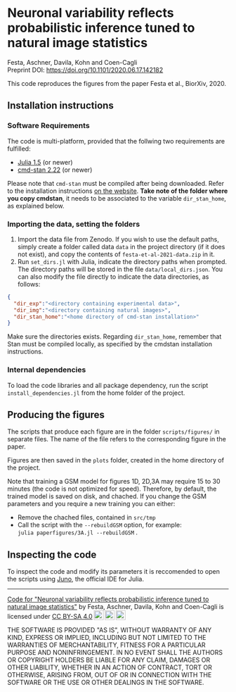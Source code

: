 
# Neuronal variability reflects probabilistic inference tuned to natural image statistics

Festa, Aschner, Davila, Kohn and Coen-Cagli  
Preprint DOI:  <https://doi.org/10.1101/2020.06.17.142182>

This code reproduces the figures from the paper Festa et al., BiorXiv, 2020.


## Installation instructions

### Software Requirements

The code is multi-platform, provided that the follwing two requirements are fulfilled:

+ [Julia 1.5](https://julialang.org/) (or newer)
+ [cmd-stan 2.22](https://mc-stan.org/users/interfaces/cmdstan) (or newer)

Please note that `cmd-stan` must be compiled after being downloaded. Refer to the installation instructions [on the website](https://mc-stan.org/users/interfaces/cmdstan). **Take note of the folder where you copy cmdstan**, it needs to be associated to the  variable `dir_stan_home`, as explained below.

### Importing the data, setting the folders

1. Import the data file  from Zenodo. If you wish to use the default paths, simply create a folder called data `data` in the project directory (if it does not exist), and copy the contents of `festa-et-al-2021-data.zip` in it.
2. Run `set_dirs.jl` with Julia, indicate the directory paths when prompted. The directory paths will be stored in the file `data/local_dirs.json`. You can also modify the file directly to indicate the data directories, as follows:
```json
{
  "dir_exp":"<directory containing experimental data>",
  "dir_img":"<directory containing natural images>",
  "dir_stan_home":"<home directory of cmd-stan installation>"
}
```
Make sure the directories exists. Regarding `dir_stan_home`, remember that Stan must be compiled locally, as specified by the cmdstan installation instructions.

### Internal dependencies

To load the code libraries and all package dependency, run   the script `install_dependencies.jl` from the home folder of the project.

## Producing the figures

The scripts that produce each figure are in the folder `scripts/figures/` in separate files. The name of the file refers to the corresponding figure in the paper.

Figures are then saved in the `plots` folder, created in the home directory of the project.

 Note that training a GSM model for figures 1D, 2D,3A may require 15 to 30 minutes (the code is not optimized for speed). Therefore, by default, the trained model is saved on disk, and chached. If you change the GSM parameters and you require a new training you can either:

+ Remove the chached files, contained in `src/tmp`
+ Call the script with the `--rebuildGSM` option, for example:  
   `julia paperfigures/3A.jl --rebuildGSM` .

## Inspecting the code

To inspect the code and modify its parameters it is reccomended to open the scripts using [Juno](https://junolab.org/), the official IDE for Julia.


-----

<p xmlns:dct="http://purl.org/dc/terms/" xmlns:cc="http://creativecommons.org/ns#" class="license-text"><a rel="cc:attributionURL" property="dct:title" href="https://github.com/rubencoencagli/festa-et-al-2020">Code for "Neuronal variability reflects probabilistic inference tuned to natural image statistics"</a> by <span property="cc:attributionName">Festa, Aschner, Davila, Kohn and Coen-Cagli</span> is licensed under <a rel="license" href="https://creativecommons.org/licenses/by-sa/4.0">CC BY-SA 4.0<img style="height:22px!important;margin-left:3px;vertical-align:text-bottom;" src="https://mirrors.creativecommons.org/presskit/icons/cc.svg?ref=chooser-v1" /><img style="height:22px!important;margin-left:3px;vertical-align:text-bottom;" src="https://mirrors.creativecommons.org/presskit/icons/by.svg?ref=chooser-v1" /><img style="height:22px!important;margin-left:3px;vertical-align:text-bottom;" src="https://mirrors.creativecommons.org/presskit/icons/sa.svg?ref=chooser-v1" /></a></p>

THE SOFTWARE IS PROVIDED "AS IS", WITHOUT WARRANTY OF ANY KIND, EXPRESS OR IMPLIED, INCLUDING BUT NOT LIMITED TO THE WARRANTIES OF  MERCHANTABILITY, FITNESS FOR A PARTICULAR PURPOSE AND NONINFRINGEMENT. IN NO EVENT SHALL THE AUTHORS OR COPYRIGHT HOLDERS BE LIABLE FOR ANY CLAIM, DAMAGES OR OTHER LIABILITY, WHETHER IN AN ACTION OF CONTRACT, TORT OR OTHERWISE, ARISING FROM, OUT OF OR IN CONNECTION WITH THE SOFTWARE OR THE USE OR OTHER DEALINGS IN THE SOFTWARE.
